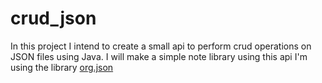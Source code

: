 # crud_json
In this project I intend to create a small api to perform crud operations on JSON files using Java.
I will make a simple note library using this api
I'm using the library [org.json](https://mvnrepository.com/artifact/org.json/json)
